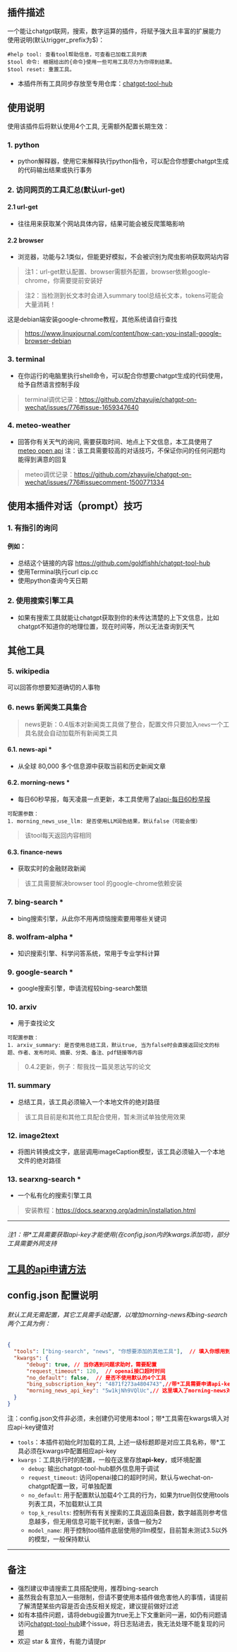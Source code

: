 ## 插件描述
一个能让chatgpt联网，搜索，数字运算的插件，将赋予强大且丰富的扩展能力   
使用说明(默认trigger_prefix为$)：  
```text
#help tool: 查看tool帮助信息，可查看已加载工具列表  
$tool 命令: 根据给出的{命令}使用一些可用工具尽力为你得到结果。  
$tool reset: 重置工具。  
```

* 本插件所有工具同步存放至专用仓库：[chatgpt-tool-hub](https://github.com/goldfishh/chatgpt-tool-hub)

## 使用说明
使用该插件后将默认使用4个工具, 无需额外配置长期生效：
### 1. python
* python解释器，使用它来解释执行python指令，可以配合你想要chatgpt生成的代码输出结果或执行事务

### 2. 访问网页的工具汇总(默认url-get)

#### 2.1 url-get
* 往往用来获取某个网站具体内容，结果可能会被反爬策略影响

#### 2.2 browser
* 浏览器，功能与2.1类似，但能更好模拟，不会被识别为爬虫影响获取网站内容

> 注1：url-get默认配置、browser需额外配置，browser依赖google-chrome，你需要提前安装好

> 注2：当检测到长文本时会进入summary tool总结长文本，tokens可能会大量消耗！

这是debian端安装google-chrome教程，其他系统请自行查找
> https://www.linuxjournal.com/content/how-can-you-install-google-browser-debian

### 3. terminal
* 在你运行的电脑里执行shell命令，可以配合你想要chatgpt生成的代码使用，给予自然语言控制手段

> terminal调优记录：https://github.com/zhayujie/chatgpt-on-wechat/issues/776#issue-1659347640

### 4. meteo-weather
* 回答你有关天气的询问, 需要获取时间、地点上下文信息，本工具使用了[meteo open api](https://open-meteo.com/)
注：该工具需要较高的对话技巧，不保证你问的任何问题均能得到满意的回复

> meteo调优记录：https://github.com/zhayujie/chatgpt-on-wechat/issues/776#issuecomment-1500771334

## 使用本插件对话（prompt）技巧
### 1. 有指引的询问
#### 例如：
- 总结这个链接的内容 https://github.com/goldfishh/chatgpt-tool-hub
- 使用Terminal执行curl cip.cc
- 使用python查询今天日期

### 2. 使用搜索引擎工具
- 如果有搜索工具就能让chatgpt获取到你的未传达清楚的上下文信息，比如chatgpt不知道你的地理位置，现在时间等，所以无法查询到天气

## 其他工具

### 5. wikipedia
可以回答你想要知道确切的人事物

### 6. news 新闻类工具集合

> news更新：0.4版本对新闻类工具做了整合，配置文件只要加入`news`一个工具名就会自动加载所有新闻类工具

#### 6.1. news-api *
* 从全球 80,000 多个信息源中获取当前和历史新闻文章

#### 6.2. morning-news *
* 每日60秒早报，每天凌晨一点更新，本工具使用了[alapi-每日60秒早报](https://alapi.cn/api/view/93)

```text
可配置参数：
1. morning_news_use_llm: 是否使用LLM润色结果，默认false（可能会慢）
```

> 该tool每天返回内容相同

#### 6.3. finance-news
* 获取实时的金融财政新闻

> 该工具需要解决browser tool 的google-chrome依赖安装

### 7. bing-search *
* bing搜索引擎，从此你不用再烦恼搜索要用哪些关键词

### 8. wolfram-alpha *
* 知识搜索引擎、科学问答系统，常用于专业学科计算

### 9. google-search *
* google搜索引擎，申请流程较bing-search繁琐

### 10. arxiv
* 用于查找论文

```text
可配置参数：
1. arxiv_summary: 是否使用总结工具，默认true, 当为false时会直接返回论文的标题、作者、发布时间、摘要、分类、备注、pdf链接等内容
```

> 0.4.2更新，例子：帮我找一篇吴恩达写的论文

### 11. summary
* 总结工具，该工具必须输入一个本地文件的绝对路径

> 该工具目前是和其他工具配合使用，暂未测试单独使用效果

### 12. image2text
* 将图片转换成文字，底层调用imageCaption模型，该工具必须输入一个本地文件的绝对路径

### 13. searxng-search *
* 一个私有化的搜索引擎工具

> 安装教程：https://docs.searxng.org/admin/installation.html

---

###### 注1：带*工具需要获取api-key才能使用(在config.json内的kwargs添加项)，部分工具需要外网支持  
## [工具的api申请方法](https://github.com/goldfishh/chatgpt-tool-hub/blob/master/docs/apply_optional_tool.md)

## config.json 配置说明
###### 默认工具无需配置，其它工具需手动配置，以增加morning-news和bing-search两个工具为例：
```json
{
  "tools": ["bing-search", "news", "你想要添加的其他工具"],  // 填入你想用到的额外工具名，这里加入了工具"bing-search"和工具"news"(news工具会自动加载morning-news、finance-news等子工具)
  "kwargs": {
      "debug": true, // 当你遇到问题求助时，需要配置
      "request_timeout": 120,  // openai接口超时时间
      "no_default": false,  // 是否不使用默认的4个工具
      "bing_subscription_key": "4871f273a4804743",//带*工具需要申请api-key，这里填入了工具bing-search对应的api，api_name参考前述`工具的api申请方法`
      "morning_news_api_key": "5w1kjNh9VQlUc",// 这里填入了morning-news对应的api，
  }
}

```
注：config.json文件非必须，未创建仍可使用本tool；带*工具需在kwargs填入对应api-key键值对  
- `tools`：本插件初始化时加载的工具, 上述一级标题即是对应工具名称，带*工具必须在kwargs中配置相应api-key
- `kwargs`：工具执行时的配置，一般在这里存放**api-key**，或环境配置
  - `debug`: 输出chatgpt-tool-hub额外信息用于调试
  - `request_timeout`: 访问openai接口的超时时间，默认与wechat-on-chatgpt配置一致，可单独配置
  - `no_default`: 用于配置默认加载4个工具的行为，如果为true则仅使用tools列表工具，不加载默认工具
  - `top_k_results`: 控制所有有关搜索的工具返回条目数，数字越高则参考信息越多，但无用信息可能干扰判断，该值一般为2
  - `model_name`: 用于控制tool插件底层使用的llm模型，目前暂未测试3.5以外的模型，一般保持默认

---

## 备注
- 强烈建议申请搜索工具搭配使用，推荐bing-search
- 虽然我会有意加入一些限制，但请不要使用本插件做危害他人的事情，请提前了解清楚某些内容是否会违反相关规定，建议提前做好过滤
- 如有本插件问题，请将debug设置为true无上下文重新问一遍，如仍有问题请访问[chatgpt-tool-hub](https://github.com/goldfishh/chatgpt-tool-hub)建个issue，将日志贴进去，我无法处理不能复现的问题
- 欢迎 star & 宣传，有能力请提pr

